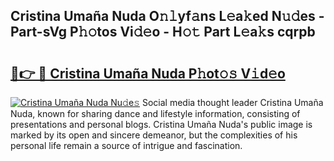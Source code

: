 ## Cristina Umaña Nuda O𝚗𝚕yf𝚊ns L𝚎a𝚔ed N𝚞𝚍es - Part-sVg P𝚑𝚘tos Vi𝚍𝚎o - H𝚘𝚝 Part L𝚎a𝚔s cqrpb

# <h2><a href="http://kf328qh.oniu.top/?m=Cristina+Uma%c3%b1a+Nuda">🔗👉 🔴 Cristina Umaña Nuda P𝚑ot𝚘𝚜 V𝚒d𝚎o</a></h2>

[![Cristina Umaña Nuda Nu𝚍e𝚜](https://i.imgur.com/0qMVB7G.gif)](http://kf328qh.oniu.top/?m=Cristina+Uma%c3%b1a+Nuda)
Social media thought leader Cristina Umaña Nuda, known for sharing dance and lifestyle information, consisting of presentations and personal blogs. Cristina Umaña Nuda's public image is marked by its open and sincere demeanor, but the complexities of his personal life remain a source of intrigue and fascination.  
